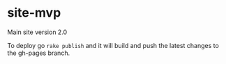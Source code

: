 # site-mvp

Main site version 2.0

To deploy go `rake publish` and it will build and push the latest changes to the gh-pages branch.
